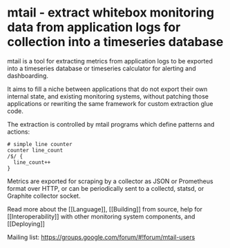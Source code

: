 mtail - extract whitebox monitoring data from application logs for collection into a timeseries database
========================================================================================================

mtail is a tool for extracting metrics from application logs to be exported into a timeseries database or timeseries calculator for alerting and dashboarding.

It aims to fill a niche between applications that do not export their own internal state, and existing monitoring systems, without patching those applications or rewriting the same framework for custom extraction glue code.

The extraction is controlled by mtail programs which define patterns and actions:

    # simple line counter
    counter line_count
    /$/ {
      line_count++
    }

Metrics are exported for scraping by a collector as JSON or Prometheus format
over HTTP, or can be periodically sent to a collectd, statsd, or Graphite
collector socket.

Read more about the [[Language]], [[Building]] from source, help for [[Interoperability]] with other monitoring system components, and [[Deploying]]

Mailing list: https://groups.google.com/forum/#!forum/mtail-users
